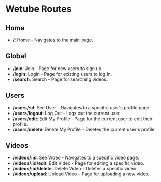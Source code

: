 # Wetube Routes

## Home

- **/**: Home - Navigates to the main page.

## Global

- **/join**: Join - Page for new users to sign up.
- **/login**: Login - Page for existing users to log in.
- **/search**: Search - Page for searching videos.

## Users

- **/users/:id**: See User - Navigates to a specific user's profile page.
- **/users/logout**: Log Out - Logs out the current user.
- **/users/edit**: Edit My Profile - Page for the current user to edit their profile.
- **/users/delete**: Delete My Profile - Deletes the current user's profile.

## Videos

- **/videos/:id**: See Video - Navigates to a specific video page.
- **/videos/:id/edit**: Edit Video - Page for editing a specific video.
- **/videos/:id/delete**: Delete Video - Deletes a specific video.
- **/videos/upload**: Upload Video - Page for uploading a new video.
